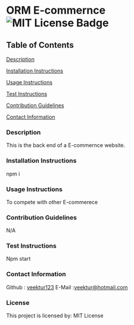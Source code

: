 # ORM E-commernce ![MIT License Badge](https://img.shields.io/badge/License-MIT-green.svg)

## Table of Contents
[Description](#description)

[Installation Instructions](#installation-instructions)

[Usage Instructions](#usage-instructions)

[Test Instructions](#test-instructions)

[Contribution Guidelines](#contribution-guidelines)

[Contact Information](#contact-information)




### Description
This is the back end of a E-commernce website.

### Installation Instructions
npm i

### Usage Instructions
To compete with other E-commerece 

### Contribution Guidelines
N/A

### Test Instructions
Npm start

### Contact Information
Github : [veektur123](https://github.com/veektur123/)
E-Mail :veektur@hotmail.com

### License
This project is licensed by: MIT License
    